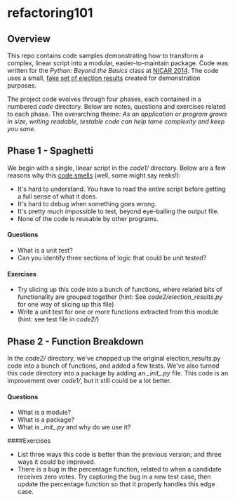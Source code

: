 # refactoring101

## Overview

This repo contains code samples demonstrating how to transform a complex, linear script into a modular, easier-to-maintain package. Code was written for the *Python: Beyond the Basics* class at [NICAR 2014](http://ire.org/conferences/nicar-2014/). The code uses a small, [fake set of election results](https://docs.google.com/spreadsheet/pub?key=0AhhC0IWaObRqdGFkUW1kUmp2ZlZjUjdTYV9lNFJ5RHc&output=csv) created for demonstration purposes.

The project code evolves through four phases, each contained in a numbered *code* directory. Below are notes,
questions and exercises related to each phase. The overarching theme: *As an application or program grows in size, writing readable, testable code can help tame complexity and keep you sane.*

## Phase 1 - Spaghetti

We begin with a single, linear script in the _code1/_ directory. Below are a few reasons why this [code smells](http://en.wikipedia.org/wiki/Code_smell) (well, some might say reeks!):

* It's hard to understand. You have to read the entire script before getting a full sense of what it does.
* It's hard to debug when something goes wrong.
* It's pretty much impossible to test, beyond eye-balling the output file.
* None of the code is reusable by other programs.

#### Questions

* What is a unit test? 
* Can you identify three sections of logic that could be unit tested?


####  Exercises

* Try slicing up this code into a bunch of functions, where related bits of functionality are grouped together (hint: See
*code2/election_results.py* for one way of slicing up this file)
* Write a unit test for one or more functions extracted from this module (hint: see test file in _code2/_)


## Phase 2 - Function Breakdown

In the _code2/_ directory, we've chopped up the original election_results.py code into a bunch of
functions, and added a few tests. We've also turned this code directory
into a package by adding an *\__init__.py* file.  This code is an improvement over _code1/_, but it still
could be a lot better.

#### Questions

* What is a module?
* What is a package?
* What is *\__init__.py* and why do we use it?

####Exercises

* List three ways this code is better than the previous version; and three ways it could be improved.
* There is a bug in the percentage function, related to when a
candidate receives zero votes. Try capturing the bug in a new test case,
then update the percentage function so that it properly handles this edge case.
